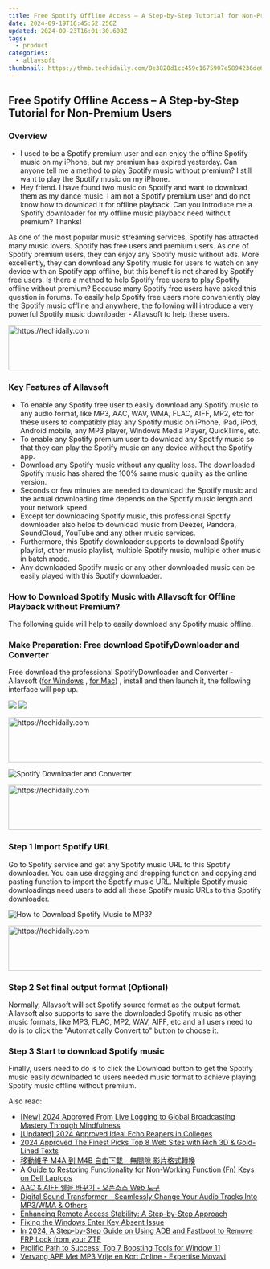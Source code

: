 ```yaml
---
title: Free Spotify Offline Access – A Step-by-Step Tutorial for Non-Premium Users
date: 2024-09-19T16:45:52.256Z
updated: 2024-09-23T16:01:30.608Z
tags:
  - product
categories:
  - allavsoft
thumbnail: https://thmb.techidaily.com/0e3820d1cc459c1675907e5894236de62a82183359872714a0c5168c962bf67b.jpg
---
```


## Free Spotify Offline Access – A Step-by-Step Tutorial for Non-Premium Users

### Overview

* I used to be a Spotify premium user and can enjoy the offline Spotify music on my iPhone, but my premium has expired yesterday. Can anyone tell me a method to play Spotify music without premium? I still want to play the Spotify music on my iPhone.
* Hey friend. I have found two music on Spotify and want to download them as my dance music. I am not a Spotify premium user and do not know how to download it for offline playback. Can you introduce me a Spotify downloader for my offline music playback need without premium? Thanks!

As one of the most popular music streaming services, Spotify has attracted many music lovers. Spotify has free users and premium users. As one of Spotify premium users, they can enjoy any Spotify music without ads. More excellently, they can download any Spotify music for users to watch on any device with an Spotify app offline, but this benefit is not shared by Spotify free users. Is there a method to help Spotify free users to play Spotify offline without premium? Because many Spotify free users have asked this question in forums. To easily help Spotify free users more conveniently play the Spotify music offline and anywhere, the following will introduce a very powerful Spotify music downloader - Allavsoft to help these users.

<!-- affiliate ads begin -->
<a href="https://appsumo.8odi.net/c/5597632/2082520/7443" target="_top" id="2082520">
  <img src="//a.impactradius-go.com/display-ad/7443-2082520" border="0" alt="https://techidaily.com" width="728" height="90"/>
</a>
<img height="0" width="0" src="https://appsumo.8odi.net/i/5597632/2082520/7443" style="position:absolute;visibility:hidden;" border="0" />
<!-- affiliate ads end -->

### Key Features of Allavsoft

* To enable any Spotify free user to easily download any Spotify music to any audio format, like MP3, AAC, WAV, WMA, FLAC, AIFF, MP2, etc for these users to compatibly play any Spotify music on iPhone, iPad, iPod, Android mobile, any MP3 player, Windows Media Player, QuickTime, etc.
* To enable any Spotify premium user to download any Spotify music so that they can play the Spotify music on any device without the Spotify app.
* Download any Spotify music without any quality loss. The downloaded Spotify music has shared the 100% same music quality as the online version.
* Seconds or few minutes are needed to download the Spotify music and the actual downloading time depends on the Spotify music length and your network speed.
* Except for downloading Spotify music, this professional Spotify downloader also helps to download music from Deezer, Pandora, SoundCloud, YouTube and any other music services.
* Furthermore, this Spotify downloader supports to download Spotify playlist, other music playlist, multiple Spotify music, multiple other music in batch mode.
* Any downloaded Spotify music or any other downloaded music can be easily played with this Spotify downloader.

### How to Download Spotify Music with Allavsoft for Offline Playback without Premium?

The following guide will help to easily download any Spotify music offline.

### Make Preparation: Free download SpotifyDownloader and Converter

Free download the professional SpotifyDownloader and Converter - Allavsoft ([for Windows](https://tools.techidaily.com/allavsoft/products/) , [for Mac](https://tools.techidaily.com/allavsoft/products/)) , install and then launch it, the following interface will pop up.

[![](https://www.allavsoft.com/how-to/../images/how-to/free-download-win.jpg)](https://tools.techidaily.com/allavsoft/products/) [![](https://www.allavsoft.com/how-to/../images/how-to/free-download-mac.jpg)](https://tools.techidaily.com/allavsoft/products/)

<!-- affiliate ads begin -->
<a href="https://ephamedtechinc.pxf.io/c/5597632/2136623/26400" target="_top" id="2136623">
  <img src="//a.impactradius-go.com/display-ad/26400-2136623" border="0" alt="https://techidaily.com" width="728" height="90"/>
</a>
<img height="0" width="0" src="https://ephamedtechinc.pxf.io/i/5597632/2136623/26400" style="position:absolute;visibility:hidden;" border="0" />
<!-- affiliate ads end -->

![Spotify Downloader and Converter](https://www.allavsoft.com/how-to/../images/allavsoft/screen-shot-600.jpg)

<!-- affiliate ads begin -->
<a href="https://united.elfm.net/c/5597632/517826/4704" target="_top" id="517826">
  <img src="//a.impactradius-go.com/display-ad/4704-517826" border="0" alt="https://techidaily.com" width="728" height="90"/>
</a>
<img height="0" width="0" src="https://united.elfm.net/i/5597632/517826/4704" style="position:absolute;visibility:hidden;" border="0" />
<!-- affiliate ads end -->

### Step 1 Import Spotify URL

Go to Spotify service and get any Spotify music URL to this Spotify downloader. You can use dragging and dropping function and copying and pasting function to import the Spotify music URL. Multiple Spotify music downloadings need users to add all these Spotify music URLs to this Spotify downloader.

![How to Download Spotify Music to MP3?](https://www.allavsoft.com/how-to/../images/how-to/download-rtmp-video/download-rtmp-video.jpg)

<!-- affiliate ads begin -->
<a href="https://appsumo.8odi.net/c/5597632/2094429/7443" target="_top" id="2094429">
  <img src="//a.impactradius-go.com/display-ad/7443-2094429" border="0" alt="https://techidaily.com" width="728" height="90"/>
</a>
<img height="0" width="0" src="https://appsumo.8odi.net/i/5597632/2094429/7443" style="position:absolute;visibility:hidden;" border="0" />
<!-- affiliate ads end -->

### Step 2 Set final output format (Optional)

Normally, Allavsoft will set Spotify source format as the output format. Allavsoft also supports to save the downloaded Spotify music as other music formats, like MP3, FLAC, MP2, WAV, AIFF, etc and all users need to do is to click the "Automatically Convert to" button to choose it.

### Step 3 Start to download Spotify music

Finally, users need to do is to click the Download button to get the Spotify music easily downloaded to users needed music format to achieve playing Spotify music offline without premium.

<ins class="adsbygoogle"
     style="display:block"
     data-ad-format="autorelaxed"
     data-ad-client="ca-pub-7571918770474297"
     data-ad-slot="1223367746"></ins>

<ins class="adsbygoogle"
     style="display:block"
     data-ad-client="ca-pub-7571918770474297"
     data-ad-slot="8358498916"
     data-ad-format="auto"
     data-full-width-responsive="true"></ins>

<span class="atpl-alsoreadstyle">Also read:</span>
<div><ul>
<li><a href="https://eaxpv-info.techidaily.com/new-2024-approved-from-live-logging-to-global-broadcasting-mastery-through-mindfulness/"><u>[New] 2024 Approved From Live Logging to Global Broadcasting Mastery Through Mindfulness</u></a></li>
<li><a href="https://desktop-recording.techidaily.com/updated-2024-approved-ideal-echo-reapers-in-colleges/"><u>[Updated] 2024 Approved Ideal Echo Reapers in Colleges</u></a></li>
<li><a href="https://some-skills.techidaily.com/2024-approved-the-finest-picks-top-8-web-sites-with-rich-3d-and-gold-lined-texts/"><u>2024 Approved The Finest Picks Top 8 Web Sites with Rich 3D & Gold-Lined Texts</u></a></li>
<li><a href="https://win-reviews.techidaily.com/m4a-m4b/"><u>移動維予 M4A 到 M4B 自由下載 - 無間隙 影片格式轉換</u></a></li>
<li><a href="https://common-error.techidaily.com/a-guide-to-restoring-functionality-for-non-working-function-fn-keys-on-dell-laptops/"><u>A Guide to Restoring Functionality for Non-Working Function (Fn) Keys on Dell Laptops</u></a></li>
<li><a href="https://win-reviews.techidaily.com/aac-and-aiff-web/"><u>AAC & AIFF 쉘을 바꾸기 - 오픈소스 Web 도구</u></a></li>
<li><a href="https://win-reviews.techidaily.com/digital-sound-transformer-seamlessly-change-your-audio-tracks-into-mp3wma-and-others/"><u>Digital Sound Transformer - Seamlessly Change Your Audio Tracks Into MP3/WMA & Others</u></a></li>
<li><a href="https://windows11.techidaily.com/enhancing-remote-access-stability-a-step-by-step-approach/"><u>Enhancing Remote Access Stability: A Step-by-Step Approach</u></a></li>
<li><a href="https://driver-error.techidaily.com/fixing-the-windows-enter-key-absent-issue/"><u>Fixing the Windows Enter Key Absent Issue</u></a></li>
<li><a href="https://bypass-frp.techidaily.com/in-2024-a-step-by-step-guide-on-using-adb-and-fastboot-to-remove-frp-lock-from-your-zte-by-drfone-android/"><u>In 2024, A Step-by-Step Guide on Using ADB and Fastboot to Remove FRP Lock from your ZTE</u></a></li>
<li><a href="https://windows11.techidaily.com/prolific-path-to-success-top-7-boosting-tools-for-window-11/"><u>Prolific Path to Success: Top 7 Boosting Tools for Window 11</u></a></li>
<li><a href="https://win-reviews.techidaily.com/vervang-ape-met-mp3-vrije-en-kort-online-expertise-movavi/"><u>Vervang APE Met MP3 Vrije en Kort Online - Expertise Movavi</u></a></li>
</ul></div>

